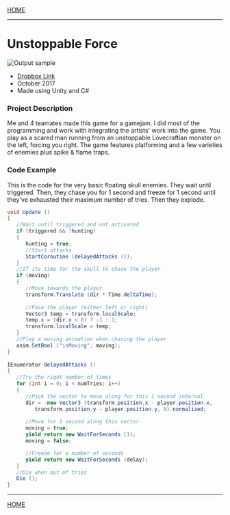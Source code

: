 [HOME](https://avijr.com)

---

# Unstoppable Force

![Output sample](https://github.com/Polaros/AVI/raw/master/gifs/unstoppable_force.gif)

- [Dropbox Link](https://www.dropbox.com/s/ek98qgnpva1nrzj/UnstoppableForce.app.zip?dl=0)
- October 2017
- Made using Unity and C#

### Project Description
Me and 4 teamates made this game for a gamejam. I did most of the programming and work with integrating the artists' work into the game. You play as a scared man running from an unstoppable Lovecraftian monster on the left, forcing you right. The game features platforming and a few varieties of enemies plus spike & flame traps.

### Code Example
This is the code for the very basic floating skull enemies. They wait until triggered. Then, they chase you for 1 second and freeze for 1 second until they've exhausted their maximum number of tries. Then they explode.
```c#
void Update ()
{
   //Wait until triggered and not activated
   if (triggered && !hunting)
   {
      hunting = true;
      //Start attacks
      StartCoroutine (delayedAttacks ());
   }
   //If its time for the skull to chase the player
   if (moving)
   {
      //Move towards the player
      transform.Translate (dir * Time.deltaTime);
      
      //Face the player (either left or right)
      Vector3 temp = transform.localScale;
      temp.x = (dir.x < 0) ? -1 : 1;
      transform.localScale = temp;
   }
   //Play a moving animation when chasing the player
   anim.SetBool ("isMoving", moving);
}
   
IEnumerator delayedAttacks ()
{
   //Try the right number of times
   for (int i = 0; i < numTries; i++)
   {
      //Pick the vector to move along for this 1 second interval
      dir = -new Vector3 (transform.position.x - player.position.x, 
         transform.position.y - player.position.y, 0).normalized;
	 
      //Move for 1 second along this vector
      moving = true;
      yield return new WaitForSeconds (1);
      moving = false;

      //Freeze for a number of seconds
      yield return new WaitForSeconds (delay);
   }
   //Die when out of tries
   Die ();
}
```

---

[HOME](https://avijr.com)
